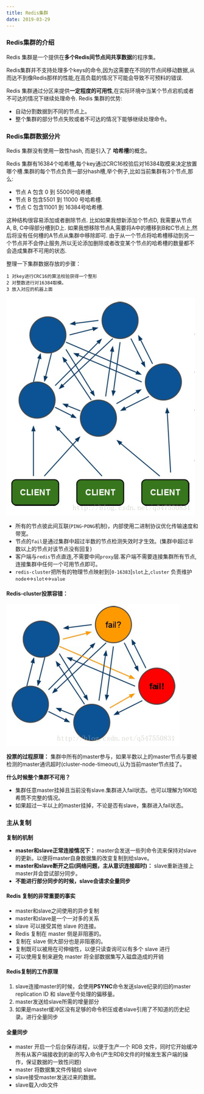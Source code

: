 ```yaml
---
title: Redis集群
date: 2019-03-29
---
```

### Redis集群的介绍

Redis 集群是一个提供在**多个Redis间节点间共享数据**的程序集。

Redis集群并不支持处理多个keys的命令,因为这需要在不同的节点间移动数据,从而达不到像Redis那样的性能,在高负载的情况下可能会导致不可预料的错误.

Redis 集群通过分区来提供**一定程度的可用性**,在实际环境中当某个节点宕机或者不可达的情况下继续处理命令. Redis 集群的优势:

- 自动分割数据到不同的节点上。
- 整个集群的部分节点失败或者不可达的情况下能够继续处理命令。

### Redis集群数据分片

Redis 集群没有使用一致性hash, 而是引入了 **哈希槽**的概念。

Redis 集群有16384个哈希槽,每个key通过CRC16校验后对16384取模来决定放置哪个槽.集群的每个节点负责一部分hash槽,举个例子,比如当前集群有3个节点,那么:

- 节点 A 包含 0 到 5500号哈希槽.
- 节点 B 包含5501 到 11000 号哈希槽.
- 节点 C 包含11001 到 16384号哈希槽.

这种结构很容易添加或者删除节点. 比如如果我想新添加个节点D, 我需要从节点 A, B, C中得部分槽到D上. 如果我想移除节点A,需要将A中的槽移到B和C节点上,然后将没有任何槽的A节点从集群中移除即可. 由于从一个节点将哈希槽移动到另一个节点并不会停止服务,所以无论添加删除或者改变某个节点的哈希槽的数量都不会造成集群不可用的状态.

整理一下集群数据存放的步骤：

```
1 对key进行CRC16的算法校验获得一个整形
2 对整数进行对16384取模。
3 放入对应的机器上面
```

![集群图解](https://github.com/mxsm/document/blob/master/image/cache/rediscluster.png?raw=true)

- 所有的节点彼此间互联(`PING`-`PONG`机制)，内部使用二进制协议优化传输速度和带宽。
- 节点的`fail`是通过集群中超过半数的节点检测失效时才生效。(集群中超过半数以上的节点对该节点没有回复)
- 客户端与`redis`节点直连,不需要中间`proxy`层.客户端不需要连接集群所有节点,连接集群中任何一个可用节点即可。
- `redis-cluster`把所有的物理节点映射到[`0-16383`]`slot`上,`cluster` 负责维护`node`&lt;->`slot`&lt;->`value`

#### Redis-cluster投票容错：

![图解](https://github.com/mxsm/document/blob/master/image/cache/redisfailcluster.png?raw=true)

**投票的过程原理：** 集群中所有的master参与，如果半数以上的master节点与要被检测的master通讯超时(cluster-node-timeout),认为当前master节点挂了。

**什么时候整个集群不可用？**

- 集群任意master挂掉且当前没有slave.集群进入fail状态。也可以理解为16K哈希筒不完整的情况。
- 如果超过一半以上的master挂掉，不论是否有slave，集群进入fail状态。



### 主从复制

**复制的机制**

- **master和slave正常连接情况下：** master会发送一些列命令流来保持对slave的更新。以便将master自身数据集的改变复制到给slave。
- **master和slave断开之后(网络问题，主从意识连接超时)：** slave重新连接上master并会尝试部分同步。
- **不能进行部分同步的时候，slave会请求全量同步**

#### Redis 复制的非常重要的事实

- master和slave之间使用的异步复制
- master和slave是一个一对多的关系
- slave 可以接受其他 slave 的连接。
- Redis 复制在 master 侧是非阻塞的。
- 复制在 slave 侧大部分也是非阻塞的。
- 复制既可以被用在可伸缩性，以便只读查询可以有多个 slave 进行
- 可以使用复制来避免 master 将全部数据集写入磁盘造成的开销

#### Redis复制的工作原理

1. slave连接master的时候，会使用**PSYNC**命令发送slave纪录的旧的master replication  ID 和 slave至今处理的偏移量。
2. master发送给slave所需的增量部分
3. 如果是master缓冲区没有足够的命令积压或者slave引用了不知道的历史纪录。进行全量同步

#### 全量同步

- master 开启一个后台保存进程，以便于生产一个 RDB 文件，同时它开始缓冲所有从客户端接收到的新的写入命令(产生RDB文件的时候发生客户端的操作，保证数据的一致性问题)
-  master 将数据集文件传输给 slave
- slave接受master发送过来的数据。
- slave载入rdb文件

